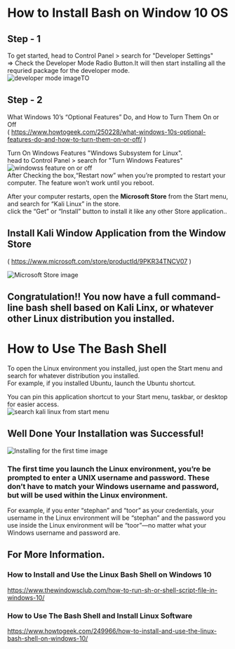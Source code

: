 # How to Install Bash on Window 10 OS

## Step - 1
To get started, head to Control Panel > search for "Developer Settings" <br/>
=> Check the Developer Mode Radio Button.It will then start installing all the requried package for the developer mode.<br/>
![developer mode image](https://github.com/SanjeevStephan/Kali-Linux/blob/master/102-Kali-Linux-on-Window/img/for-developers.JPG)TO 
## Step - 2 
What Windows 10’s “Optional Features” Do, and How to Turn Them On or Off <br/>
( https://www.howtogeek.com/250228/what-windows-10s-optional-features-do-and-how-to-turn-them-on-or-off/ ) <br/>

Turn On Windows Features "Windows Subsystem for Linux".  <br/>
head to Control Panel > search for "Turn Windows Features" <br/>
![windowss feature on or off](https://www.howtogeek.com/wp-content/uploads/2018/03/img_5a985001e7f37.png) <br/>
 After Checking the box,“Restart now” when you’re prompted to restart your computer. The feature won’t work until you reboot.
 <br/>
 
 After your computer restarts, open the <b>Microsoft Store</b> from the Start menu, and search for “Kali Linux” in the store.<br/> 
 click the “Get” or “Install” button to install it like any other Store application..<br/>
 ## Install Kali Window Application from the Window Store
( https://www.microsoft.com/store/productId/9PKR34TNCV07 ) <br/>
 
![Microsoft Store image](https://github.com/SanjeevStephan/Kali-Linux/blob/master/102-Kali-Linux-on-Window/img/MS-Store-Kali-linux.JPG) <br/>
## Congratulation!! You now have a full command-line bash shell based on Kali Linx, or whatever other Linux distribution you installed.

# How to Use The Bash Shell
To open the Linux environment you installed, just open the Start menu and search for whatever distribution you installed.<br/> 
For example, if you installed Ubuntu, launch the Ubuntu shortcut.<br/>

You can pin this application shortcut to your Start menu, taskbar, or desktop for easier access.<br/>
![search kali linux from start menu](https://github.com/SanjeevStephan/Kali-Linux/blob/master/102-Kali-Linux-on-Window/img/kali-linux-on-window-installed.JPG) <br/>

## Well Done Your Installation was Successful! <br/>
![Installing for the first time image](https://github.com/SanjeevStephan/Kali-Linux/blob/master/102-Kali-Linux-on-Window/img/Installing-for-first-time.JPG)

### The first time you launch the Linux environment, you’re be prompted to enter a UNIX username and password. These don’t have to match your Windows username and password, but will be used within the Linux environment.<br/>
For example, if you enter “stephan” and “toor” as your credentials, your username in the Linux environment will be “stephan” and the password you use inside the Linux environment will be “toor”—no matter what your Windows username and password are.

## For More Information.
### How to Install and Use the Linux Bash Shell on Windows 10 <br/>
https://www.thewindowsclub.com/how-to-run-sh-or-shell-script-file-in-windows-10/ <br/>
### How to Use The Bash Shell and Install Linux Software <br/>
https://www.howtogeek.com/249966/how-to-install-and-use-the-linux-bash-shell-on-windows-10/ <br/>
